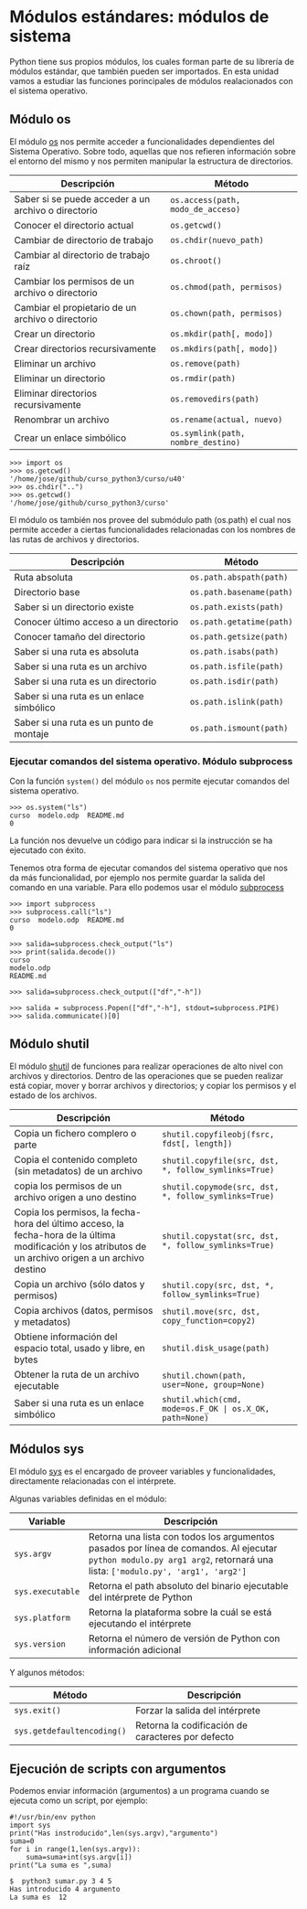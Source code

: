 # Módulos estándares: módulos de sistema

Python tiene sus propios módulos, los cuales forman parte de su librería de módulos estándar, que también pueden ser importados. En esta unidad vamos a estudiar las funciones porincipales de módulos realacionados con el sistema operativo.

## Módulo os

El módulo [os](https://docs.python.org/3.4/library/os.html#module-os) nos permite acceder a funcionalidades dependientes del Sistema Operativo. Sobre todo, aquellas que nos refieren información sobre el entorno del mismo y nos permiten manipular la estructura de directorios.

   <table>
<thead>
<tr>
  <th>Descripción</th>
  <th>Método</th>
</tr>
</thead>
<tbody>
<tr>
  <td>Saber si se puede acceder a un archivo o directorio</td>
  <td><code>os.access(path, modo_de_acceso)</code></td>
</tr>
<tr>
  <td>Conocer el directorio actual</td>
  <td><code>os.getcwd()</code></td>
</tr>
<tr>
  <td>Cambiar de directorio de trabajo</td>
  <td><code>os.chdir(nuevo_path)</code></td>
</tr>
<tr>
  <td>Cambiar al directorio de trabajo raíz</td>
  <td><code>os.chroot()</code></td>
</tr>
<tr>
  <td>Cambiar los permisos de un archivo o directorio</td>
  <td><code>os.chmod(path, permisos)</code></td>
</tr>
<tr>
  <td>Cambiar el propietario de un archivo o directorio</td>
  <td><code>os.chown(path, permisos)</code></td>
</tr>
<tr>
  <td>Crear un directorio</td>
  <td><code>os.mkdir(path[, modo])</code></td>
</tr>
<tr>
  <td>Crear directorios recursivamente</td>
  <td><code>os.mkdirs(path[, modo])</code></td>
</tr>
<tr>
  <td>Eliminar un archivo</td>
  <td><code>os.remove(path)</code></td>
</tr>
<tr>
  <td>Eliminar un directorio</td>
  <td><code>os.rmdir(path)</code></td>
</tr>
<tr>
  <td>Eliminar directorios recursivamente</td>
  <td><code>os.removedirs(path)</code></td>
</tr>
<tr>
  <td>Renombrar un archivo</td>
  <td><code>os.rename(actual, nuevo)</code></td>
</tr>
<tr>
  <td>Crear un enlace simbólico</td>
  <td><code>os.symlink(path, nombre_destino)</code></td>
</tr>
</tbody>
</table>

	>>> import os
	>>> os.getcwd()
	'/home/jose/github/curso_python3/curso/u40'
	>>> os.chdir("..")
	>>> os.getcwd()
	'/home/jose/github/curso_python3/curso'

El módulo os también nos provee del submódulo path (os.path) el cual nos permite acceder a ciertas funcionalidades relacionadas con los nombres de las rutas de archivos y directorios.

<table>
<thead>
<tr>
  <th>Descripción</th>
  <th>Método</th>
</tr>
</thead>
<tbody>
<tr>
  <td>Ruta absoluta</td>
  <td><code>os.path.abspath(path)</code></td>
</tr>
<tr>
  <td>Directorio base</td>
  <td><code>os.path.basename(path)</code></td>
</tr>
<tr>
  <td>Saber si un directorio existe</td>
  <td><code>os.path.exists(path)</code></td>
</tr>
<tr>
  <td>Conocer último acceso a un directorio</td>
  <td><code>os.path.getatime(path)</code></td>
</tr>
<tr>
  <td>Conocer tamaño del directorio</td>
  <td><code>os.path.getsize(path)</code></td>
</tr>
<tr>
  <td>Saber si una ruta es absoluta</td>
  <td><code>os.path.isabs(path)</code></td>
</tr>
<tr>
  <td>Saber si una ruta es un archivo</td>
  <td><code>os.path.isfile(path)</code></td>
</tr>
<tr>
  <td>Saber si una ruta es un directorio</td>
  <td><code>os.path.isdir(path)</code></td>
</tr>
<tr>
  <td>Saber si una ruta es un enlace simbólico</td>
  <td><code>os.path.islink(path)</code></td>
</tr>
<tr>
  <td>Saber si una ruta es un punto de montaje</td>
  <td><code>os.path.ismount(path)</code></td>
</tr>
</tbody>
</table>

### Ejecutar comandos del sistema operativo. Módulo subprocess

Con la función `system()` del módulo `os` nos permite ejecutar comandos del sistema operativo.

	>>> os.system("ls")
	curso  modelo.odp  README.md
	0

La función nos devuelve un código para indicar si la instrucción se ha ejecutado con éxito.

Tenemos otra forma de ejecutar comandos del sistema operativo que nos da más funcionalidad, por ejemplo nos permite guardar la salida del comando en una variable. Para ello podemos usar el módulo [subprocess](https://docs.python.org/3.4/library/subprocess.html)

	>>> import subprocess
	>>> subprocess.call("ls")
	curso  modelo.odp  README.md
	0

	>>> salida=subprocess.check_output("ls")
	>>> print(salida.decode())
	curso
	modelo.odp
	README.md

	>>> salida=subprocess.check_output(["df","-h"])

	>>> salida = subprocess.Popen(["df","-h"], stdout=subprocess.PIPE)
	>>> salida.communicate()[0]

## Módulo shutil

El módulo [shutil](https://docs.python.org/3.4/library/shutil.html#module-shutil) de funciones para realizar operaciones de alto nivel con archivos y directorios. Dentro de las operaciones que se pueden realizar está copiar, mover y borrar archivos y directorios; y copiar los permisos y el estado de los archivos. 

<table>
<thead>
<tr>
  <th>Descripción</th>
  <th>Método</th>
</tr>
</thead>
<tbody>
<tr>
  <td>Copia un fichero complero o parte</td>
  <td><code>shutil.copyfileobj(fsrc, fdst[, length])</code></td>
</tr>
<tr>
  <td>Copia el contenido completo (sin metadatos) de un archivo</td>
  <td><code>shutil.copyfile(src, dst, *, follow_symlinks=True)</code></td>
</tr>
<tr>
  <td>copia los permisos de un archivo origen a uno destino</td>
  <td><code>shutil.copymode(src, dst, *, follow_symlinks=True)</code></td>
</tr>
<tr>
  <td>Copia los permisos, la fecha-hora del último acceso, la fecha-hora de la última modificación y los atributos de un archivo origen a un archivo destino</td>
  <td><code>shutil.copystat(src, dst, *, follow_symlinks=True)</code></td>
</tr>
<tr>
  <td>Copia un archivo (sólo datos y permisos)</td>
  <td><code>shutil.copy(src, dst, *, follow_symlinks=True)</code></td>
</tr>
<tr>
  <td>Copia archivos (datos, permisos y metadatos) </td>
  <td><code>shutil.move(src, dst, copy_function=copy2)</code></td>
</tr>
<tr>
  <td>Obtiene información del espacio total, usado y libre, en bytes </td>
  <td><code>shutil.disk_usage(path)</code></td>
</tr>
<tr>
  <td>Obtener la ruta de un archivo ejecutable </td>
  <td><code>shutil.chown(path, user=None, group=None)</code></td>
</tr>
<tr>
  <td>Saber si una ruta es un enlace simbólico</td>
  <td><code>shutil.which(cmd, mode=os.F_OK | os.X_OK, path=None)</code></td>
</tr>
</tbody>
</table>


## Módulos sys 

El módulo [sys](https://docs.python.org/3.4/library/sys.html#module-sys) es el encargado de proveer variables y funcionalidades, directamente relacionadas con el intérprete.

Algunas variables definidas en el módulo:

<table>
<thead>
<tr>
  <th>Variable</th>
  <th>Descripción</th>
</tr>
</thead>
<tbody>
<tr>
  <td><code>sys.argv</code></td>
  <td>Retorna una lista con todos los argumentos pasados por línea de comandos. Al ejecutar <code>python modulo.py arg1 arg2</code>, retornará una lista: <code>['modulo.py', 'arg1', 'arg2']</code></td>
</tr>
<tr>
  <td><code>sys.executable</code></td>
  <td>Retorna el path absoluto del binario ejecutable del intérprete de Python</td>
</tr>
<tr>
  <td><code>sys.platform</code></td>
  <td>Retorna la plataforma sobre la cuál se está ejecutando el intérprete</td>
</tr>
<tr>
  <td><code>sys.version</code></td>
  <td>Retorna el número de versión de Python con información adicional</td>
</tr>
</tbody>
</table>

Y algunos métodos:

<table>
<thead>
<tr>
  <th>Método</th>
  <th>Descripción</th>
</tr>
</thead>
<tbody>
<tr>
  <td><code>sys.exit()</code></td>
  <td>Forzar la salida del intérprete</td>
</tr>
<tr>
  <td><code>sys.getdefaultencoding()</code></td>
  <td>Retorna la codificación de caracteres por defecto</td>
</tr>
</tbody>
</table>

## Ejecución de scripts con argumentos

Podemos enviar información (argumentos) a un programa cuando se ejecuta como un script, por ejemplo:

	#!/usr/bin/env python	
	import sys
	print("Has instroducido",len(sys.argv),"argumento")
	suma=0
	for i in range(1,len(sys.argv)):
		suma=suma+int(sys.argv[i])
	print("La suma es ",suma)

	$  python3 sumar.py 3 4 5
	Has introducido 4 argumento
	La suma es  12



